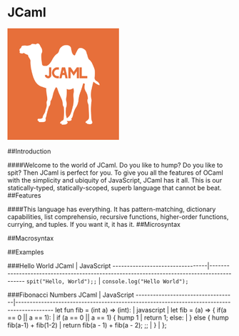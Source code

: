 # JCaml
<p><img src="jcaml.png" width="250" height="250"></p>

##Introduction

####Welcome to the world of JCaml. Do you like to hump? Do you like to spit? Then JCaml is perfect for you. To give you all the features of OCaml with the simplicity and ubiquity of JavaScript, JCaml has it all. This is our statically-typed, statically-scoped, superb language that cannot be beat.
##Features

####This language has everything. It has pattern-matching, dictionary capabilities, list comprehensio, recursive functions, higher-order functions, currying, and tuples. If you want it, it has it.
##Microsyntax

##Macrosyntax

##Examples


###Hello World
JCaml                            | JavaScript
---------------------------------|-------------------------------------------------------------------------------------------
`spit("Hello, World");;`         | `console.log("Hello World");`


###Fibonacci Numbers
JCaml                              | JavaScript
-----------------------------------|-------------------------------------------------------------------------------------------
let fun fib = (int a) => (int):    | javascript
                                   |        let fib = (a) => {
    if(a == 0 || a == 1):          |   if (a == 0 || a == 1) {
        hump 1                     |       return 1;
    else:                          |   } else {
        hump fib(a-1) + fib(1-2)   |       return fib(a - 1) + fib(a - 2);
;;                                 |   }
                                   | };

